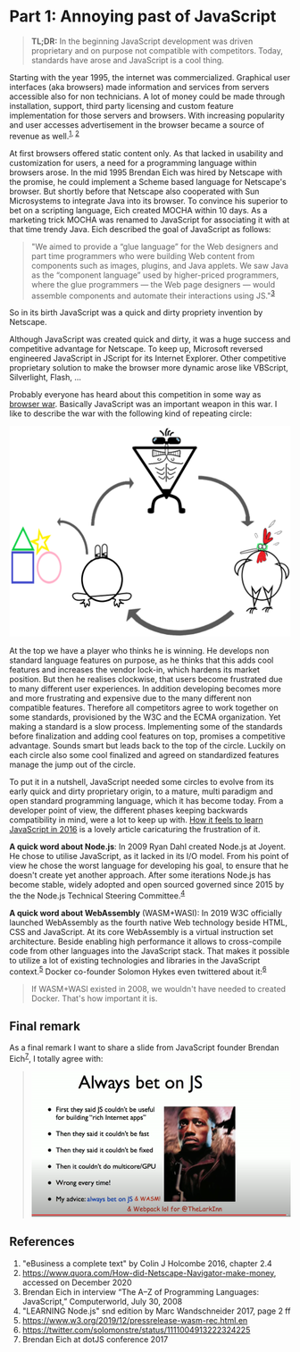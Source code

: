 ﻿# Part 1: Annoying past of JavaScript

> **TL;DR:** In the beginning JavaScript development was driven proprietary and on purpose not compatible with competitors. Today, standards have arose and JavaScript is a cool thing.

Starting with the year 1995, the internet was commercialized. Graphical user interfaces (aka browsers) made information and services from servers accessible also for non technicians. A lot of money could be made through installation, support, third party licensing and custom feature implementation for those servers and browsers. With increasing popularity and user accesses advertisement in the browser became a source of revenue as well.<sup>[1](#References), [2](#References)</sup>

At first browsers offered static content only. As that lacked in usability and customization for users, a need for a programming language within browsers arose. In the mid 1995 Brendan Eich was hired by Netscape with the promise, he could implement a Scheme based language for Netscape's browser. But shortly before that Netscape also cooperated with Sun Microsystems to integrate Java into its browser. To convince his superior to bet on a scripting language, Eich created MOCHA within 10 days. As a marketing trick MOCHA was renamed to JavaScript for associating it with at that time trendy Java. Eich described the goal of JavaScript as follows:

> "We aimed to provide a “glue language” for the Web designers and part time programmers who were building Web content from components such as images, plugins, and Java applets. We saw Java as the “component language” used by higher-priced programmers, where the glue programmers — the Web page designers — would assemble components and automate their interactions using JS."<sup>[3](#References)</sup>

So in its birth JavaScript was a quick and dirty propriety invention by Netscape.

Although JavaScript was created quick and dirty, it was a huge success and competitive advantage for Netscape. To keep up, Microsoft reversed engineered JavaScript in JScript for its Internet Explorer. Other competitive proprietary solution to make the browser more dynamic arose like VBScript, Silverlight, Flash, ... 

Probably everyone has heard about this competition in some way as [browser war](https://www.google.com/search?q=browser+war). Basically JavaScript was an important weapon in this war. I like to describe the war with the following kind of repeating circle:

![circle-of-browser-war](circle-of-browser-war.png)

At the top we have a player who thinks he is winning. He develops non standard language features on purpose, as he thinks that this adds cool features and increases the vendor lock-in, which hardens its market position. But then he realises clockwise, that users become frustrated due to many different user experiences. In addition developing becomes more and more frustrating and expensive due to the many different non compatible features. Therefore all competitors agree to work together on some standards, provisioned by the W3C and the ECMA organization. Yet making a standard is a slow process. Implementing some of the standards before finalization and adding cool features on top, promises a competitive advantage. Sounds smart but leads back to the top of the circle. Luckily on each circle also some cool finalized and agreed on standardized features manage the jump out of the circle. 

To put it in a nutshell, JavaScript needed some circles to evolve from its early quick and dirty proprietary origin, to a mature, multi paradigm and open standard programming language, which it has become today. From a developer point of view, the different phases keeping backwards compatibility in mind, were a lot to keep up with. [How it feels to learn JavaScript in 2016](https://hackernoon.com/how-it-feels-to-learn-javascript-in-2016-d3a717dd577f) is a lovely article caricaturing the frustration of it.

**A quick word about Node.js**: In 2009 Ryan Dahl created Node.js at Joyent. He chose to utilise JavaScript, as it lacked in its I/O model. From his point of view he chose the worst language for developing his goal, to ensure that he doesn't create yet another approach. After some iterations Node.js has become stable, widely adopted and open sourced governed since 2015 by the the Node.js Technical Steering Committee.<sup>[4](#References)</sup>

**A quick word about WebAssembly** (WASM+WASI): In 2019 W3C officially launched WebAssembly as the fourth native Web technology beside HTML, CSS and JavaScript. At its core WebAssembly is a virtual instruction set architecture. Beside enabling high performance it allows to cross-compile code from other languages into the JavaScript stack. That makes it possible to utilize a lot of existing technologies and libraries in the JavaScript context.<sup>[5](#References)</sup> Docker co-founder Solomon Hykes even twittered about it:<sup>[6](#References)</sup>

> If WASM+WASI existed in 2008, we wouldn't have needed to created Docker. That's how important it is.

## Final remark

As a final remark I want to share a slide from JavaScript founder Brendan Eich<sup>[7](#References)</sup>, I totally agree with:

> ![always-bet-on-JS](always-bet-on-JS.png)

## References

1. "eBusiness a complete text" by Colin J Holcombe 2016, chapter 2.4 
2. https://www.quora.com/How-did-Netscape-Navigator-make-money, accessed on December 2020
3. Brendan Eich in interview “The A–Z of Programming Languages: JavaScript,” Computerworld, July 30, 2008
4. "LEARNING Node.js" snd edition by Marc Wandschneider 2017, page 2 ff
5. https://www.w3.org/2019/12/pressrelease-wasm-rec.html.en
6. https://twitter.com/solomonstre/status/1111004913222324225
7. Brendan Eich at dotJS conference 2017
